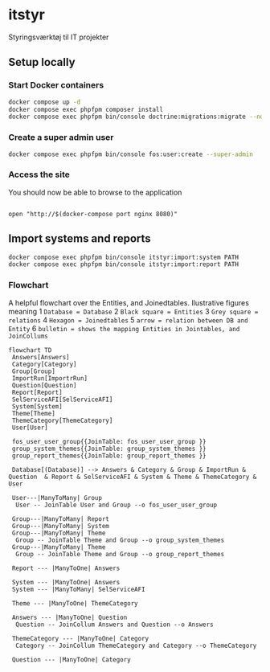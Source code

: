 # itstyr
Styringsværktøj til IT projekter

## Setup locally

### Start Docker containers

```sh
docker compose up -d
docker compose exec phpfpm composer install
docker compose exec phpfpm bin/console doctrine:migrations:migrate --no-interaction
```

### Create a super admin user

```sh
docker compose exec phpfpm bin/console fos:user:create --super-admin
```

### Access the site

You should now be able to browse to the application

```

open "http://$(docker-compose port nginx 8080)"

```

## Import systems and reports
```sh
docker compose exec phpfpm bin/console itstyr:import:system PATH
docker compose exec phpfpm bin/console itstyr:import:report PATH
```

### Flowchart

A helpful flowchart over the Entities, and Joinedtables.
Ilustrative figures meaning  1 ``` Database = Database ``` 2 ```Black square = Entities``` 3  ```Grey square = relations```
4 ```Hexagon = Joinedtables``` 5 ```arrow = relation between DB and Entity``` 6 ```bulletin = shows the mapping Entities in Jointables, and JoinCollums```

```mermaid
flowchart TD
 Answers[Answers]
 Category[Category]
 Group[Group]
 ImportRun[ImportrRun]
 Question[Question]
 Report[Report]
 SelServiceAFI[SelServiceAFI]
 System[System]
 Theme[Theme]
 ThemeCategory[ThemeCategory]
 User[User]
 
 fos_user_user_group{{JoinTable: fos_user_user_group }}
 group_system_themes{{JoinTable: group_system_themes }}
 group_report_themes{{JoinTable: group_report_themes }}

 Database[(Database)] --> Answers & Category & Group & ImportRun & Question  & Report & SelServiceAFI & System & Theme & ThemeCategory & User

 User---|ManyToMany| Group
  User -- JoinTable User and Group --o fos_user_user_group

 Group---|ManyToMany| Report
 Group---|ManyToMany| System
 Group---|ManyToMany| Theme
  Group -- JoinTable Theme and Group --o group_system_themes
 Group---|ManyToMany| Theme
  Group -- JoinTable Theme and Group --o group_report_themes

 Report --- |ManyToOne| Answers

 System --- |ManyToOne| Answers
 System --- |ManyToMany| SelServiceAFI

 Theme --- |ManyToOne| ThemeCategory
 
 Answers --- |ManyToOne| Question
  Question -- JoinCollum Answers and Question --o Answers

 ThemeCategory --- |ManyToOne| Category
  Category -- JoinCollum ThemeCategory and Category --o ThemeCategory

 Question --- |ManyToOne| Category
```


